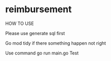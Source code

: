 # reimbursement


HOW TO USE 

Please use generate sql first

Go mod tidy if there something happen not right

Use command go run main.go
Test